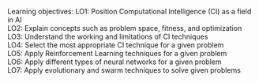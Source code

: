 Learning objectives:
LO1: Position Computational Intelligence (CI) as a field in AI  
LO2: Explain concepts such as problem space, fitness, and optimization  
LO3: Understand the working and limitations of CI techniques  
LO4: Select the most appropriate CI technique for a given problem  
LO5: Apply Reinforcement Learning techniques for a given problem  
LO6: Apply different types of neural networks for a given problem  
LO7: Apply evolutionary and swarm techniques to solve given problems